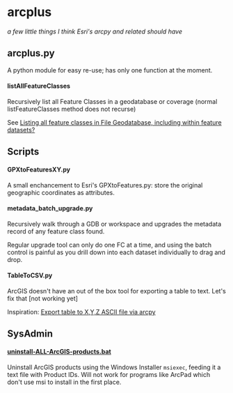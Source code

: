 arcplus
=======
*a few little things I think Esri's arcpy and related should have*


## arcplus.py
A python module for easy re-use; has only one function at the moment. 

#### listAllFeatureClasses
Recursively list all Feature Classes in a geodatabase or coverage (normal listFeatureClasses method does not recurse)

See [Listing all feature classes in File Geodatabase, including within feature datasets?](http://gis.stackexchange.com/questions/5893/listing-all-feature-classes-in-file-geodatabase-including-within-feature-datase)

## Scripts

#### GPXtoFeaturesXY.py

A small enchancement to Esri's GPXtoFeatures.py: store the original geographic coordinates as attributes.

####  metadata_batch_upgrade.py

Recursively walk through a GDB or workspace and upgrades the metadata record of any feature class found.

Regular upgrade tool can only do one FC at a time, and using the batch control is painful as you drill down into each dataset individually to drag and drop. 

#### TableToCSV.py

ArcGIS doesn't have an out of the box tool for exporting a table to text. Let's fix that
[not working yet]

Inspiration: [Export table to X,Y,Z ASCII file via arcpy](http://gis.stackexchange.com/questions/17933/export-table-to-x-y-z-ascii-file-via-arcpy)



SysAdmin
--------

#### [uninstall-ALL-ArcGIS-products.bat](SysAdmin/uninstall-ALL-ArcGIS-products.md)

Uninstall ArcGIS products using the Windows Installer `msiexec`, feeding it a text file with Product IDs. Will not work for programs like ArcPad which don't use msi to install in the first place.  